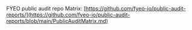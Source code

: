 FYEO public audit repo Matrix: [https://github.com/fyeo-io/public-audit-reports/](https://github.com/fyeo-io/public-audit-reports/blob/main/PublicAuditMatrix.md)
